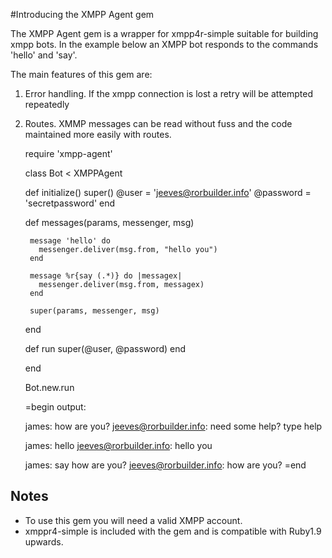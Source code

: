 #Introducing the XMPP Agent gem

The XMPP Agent gem is a wrapper for xmpp4r-simple suitable for building xmpp bots. In the example below an XMPP bot responds to the commands 'hello' and 'say'.

The main features of this gem are:  

1. Error handling.  If the xmpp connection is lost a retry will be attempted repeatedly

2. Routes. XMMP messages can be read without fuss and the code maintained more easily with routes.


    require 'xmpp-agent'

    class Bot < XMPPAgent

      def initialize()
        super()
        @user = 'jeeves@rorbuilder.info'
        @password = 'secretpassword'
      end

      def messages(params, messenger, msg)

        message 'hello' do
          messenger.deliver(msg.from, "hello you")
        end

        message %r{say (.*)} do |messagex|
          messenger.deliver(msg.from, messagex)
        end

        super(params, messenger, msg)
      end

      def run
        super(@user, @password)
      end
      
    end

    Bot.new.run

    =begin
    output:

    james: how are you?
    jeeves@rorbuilder.info: need some help? type help

    james: hello
    jeeves@rorbuilder.info: hello you

    james: say how are you?
    jeeves@rorbuilder.info: how are you?
    =end

## Notes

* To use this gem you will need a valid XMPP account.
* xmppr4-simple is included with the gem and is compatible with Ruby1.9 upwards.
